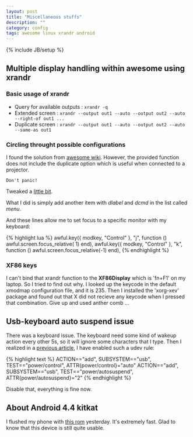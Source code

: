 ```yaml
---
layout: post
title: "Miscellaneous stuffs"
description: ""
category: config
tags: awesome linux xrandr android
---
```

{% include JB/setup %}

## Multiple display handling within awesome using xrandr

### Basic usage of xrandr

* Query for available outputs : `xrandr -q`
* Extended screen : `xrandr --output out1 --auto --output out2 --auto --right-of out1 ...`
* Duplicate screen : `xrandr --output out1 --auto --output out2 --auto --same-as out1`

### Circling throught possible configurations

I found the solution from [awesome wiki](http://awesome.naquadah.org/wiki/Using_Multiple_Screens).
However, the provided function does not include the duplicate option which is useful when connected to a projector.

`Don't panic!`

Tweaked a [little bit](https://gist.github.com/farseer90718/8037645).

What I did is simply add another item with *dlabel* and *dcmd* in the list called *menu*.

And these lines allow me to set focus to a specific monitor with my keyboard:

{% highlight lua %}
awful.key({ modkey, "Control" }, "j", function () awful.screen.focus_relative( 1) end),
awful.key({ modkey, "Control" }, "k", function () awful.screen.focus_relative(-1) end),
{% endhighlight %}

### XF86 keys

I can't bind that xrandr function to the **XF86Display** which is 'fn+F1' on my laptop.
So I tried to find out why.
I looked up the keycode in the default xmodmap configuration file, and it is 235.
Then I installed the 'xorg-xev' package and found out that X did not recieve any keycode when I pressed that combination.
Give up and used anther comb ...

## Usb-keyboard auto suspend issue

There was a keyboard issue.
The keyboard need some kind of wakeup action every other 5s, so it will ignore some characters that I type.
Then I realized in a [previous article](/tweak/2013/11/23/cool-down-dude/), I have enabled such a udev rule:

{% highlight text %}
ACTION=="add", SUBSYSTEM=="usb", TEST=="power/control", ATTR{power/control}="auto"
ACTION=="add", SUBSYSTEM=="usb", TEST=="power/autosuspend", ATTR{power/autosuspend}="2"
{% endhighlight %}

Disable that, everything is fine now.

## About Android 4.4 kitkat

I flushed my phone with [this rom](http://forum.xda-developers.com/showthread.php?t=2525906) yesterday.
It's extremely fast.
Glad to know that this device is still quite usable.
